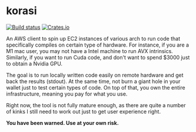 # korasi

[![Build status](https://img.shields.io/github/actions/workflow/status/vui-chee/korasi/ci.yml)](https://github.com/vui-chee/korasi/actions)
[![Crates.io](https://img.shields.io/crates/v/korasi-cli.svg)](https://crates.io/crates/korasi-cli)

An AWS client to spin up EC2 instances of various arch to run code that specifically compiles on certain type of hardware. For instance,
if you are a M1 mac user, you may not have a Intel machine to run AVX intrinsics. Similarly, if you want to run Cuda code, and
don't want to spend $3000 just to obtain a Nvidia GPU.

The goal is to run locally written code easily on remote hardware and get back the results (stdout). At the same time, not burn a giant
hole in your wallet just to test certain types of code. On top of that, you own the entire infrastructure, meaning you pay for what you
use.

Right now, the tool is not fully mature enough, as there are quite a number of kinks I still need to work out just to get
user experience right.

**You have been warned. Use at your own risk.**
